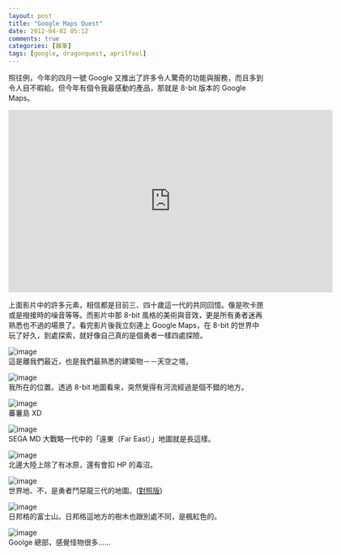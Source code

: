 ```yaml
---
layout: post
title: "Google Maps Quest"
date: 2012-04-02 05:12
comments: true
categories: [雜筆]
tags: [google, dragonquest, aprilfool]
---
```


照往例，今年的四月一號 Google 又推出了許多令人驚奇的功能與服務，而且多到令人目不暇給。但今年有個令我最感動的產品，那就是 8-bit 版本的 Google Maps。

<!-- more -->

<iframe width="640" height="360" src="http://www.youtube.com/embed/rznYifPHxDg?rel=0" frameborder="0" allowfullscreen></iframe>

上面影片中的許多元素，相信都是目前三、四十歲這一代的共同回憶。像是吹卡匣或是撥接時的噪音等等。而影片中那 8-bit 風格的美術與音效，更是所有勇者迷再熟悉也不過的場景了。看完影片後我立刻連上 Google Maps，在 8-bit 的世界中玩了好久，到處探索，就好像自己真的是個勇者一樣四處探險。

![image](/images/2012/2012-04-01-google-maps-quest-01.png)  
這是離我們最近，也是我們最熟悉的建築物－－天空之塔。

![image](/images/2012/2012-04-01-google-maps-quest-02.png)  
我所在的位置。透過 8-bit 地圖看來，突然覺得有河流經過是個不錯的地方。

![image](/images/2012/2012-04-01-google-maps-quest-03.png)  
蕃薯島 XD

![image](/images/2012/2012-04-01-google-maps-quest-04.png)  
SEGA MD 大戰略一代中的「遠東（Far East）」地圖就是長這樣。

![image](/images/2012/2012-04-01-google-maps-quest-05.png)  
北邊大陸上除了有冰原，還有會扣 HP 的毒沼。

![image](/images/2012/2012-04-01-google-maps-quest-06.png)  
世界地、不，是勇者鬥惡龍三代的地圖。([對照版][nesmaps])

![image](/images/2012/2012-04-01-google-maps-quest-07.png)  
日邦格的富士山。日邦格這地方的樹木也跟別處不同，是楓紅色的。

![image](/images/2012/2012-04-01-google-maps-quest-08.png)  
Goolge 總部，感覺怪物很多……

[nesmaps]: http://www.nesmaps.com/maps/DragonWarrior3/DragonWarrior3OverworldMapBG.html
